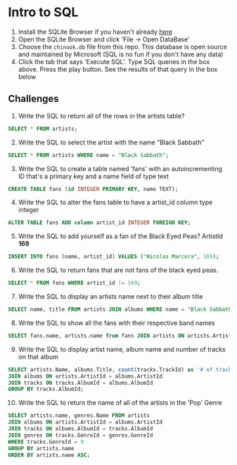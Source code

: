 # Intro to SQL

1. Install the SQLite Browser if you haven't already [here](http://sqlitebrowser.org/)
2. Open the SQLite Browser and click 'File -> Open DataBase'
3. Choose the `chinook.db` file from this repo. This database is open source and maintained by Microsoft (SQL is no fun if you don't have any data)
4. Click the tab that says 'Execute SQL'. Type SQL queries in the box above. Press the play button. See the results of that query in the box below

## Challenges

1. Write the SQL to return all of the rows in the artists table?

```SQL
SELECT * FROM artists;
```

2. Write the SQL to select the artist with the name "Black Sabbath"

```SQL
SELECT * FROM artists WHERE name = "Black Sabbath";
```

3. Write the SQL to create a table named 'fans' with an autoincrementing ID that's a primary key and a name field of type text

```sql
CREATE TABLE fans (id INTEGER PRIMARY KEY, name TEXT);
```

4. Write the SQL to alter the fans table to have a artist_id column type integer

```sql
ALTER TABLE fans ADD column artist_id INTEGER FOREIGN KEY;
```

5. Write the SQL to add yourself as a fan of the Black Eyed Peas? ArtistId **169**

```sql
INSERT INTO fans (name, artist_id) VALUES ("Nicolas Marcora", 169);
```

6. Write the SQL to return fans that are not fans of the black eyed peas.

```sql
SELECT * FROM fans WHERE artist_id != 169;
```

7. Write the SQL to display an artists name next to their album title

```sql
SELECT name, title FROM artists JOIN albums WHERE name = "Black Sabbath" LIMIT 1;
```

8. Write the SQL to show all the fans with their respective band names

```sql
SELECT fans.name, artists.name from fans JOIN artists ON artists.ArtistId = fans.artist_id;
```

9. Write the SQL to display artist name, album name and number of tracks on that album

```sql
SELECT artists.Name, albums.Title, count(tracks.TrackId) as '# of tracks' FROM artists
JOIN albums ON artists.ArtistId = albums.ArtistId
JOIN tracks ON tracks.AlbumId = albums.AlbumId
GROUP BY tracks.AlbumId;
```

10. Write the SQL to return the name of all of the artists in the 'Pop' Genre

```sql
SELECT artists.name, genres.Name FROM artists
JOIN albums ON artists.ArtistId = albums.ArtistId
JOIN tracks ON albums.AlbumId = tracks.AlbumId
JOIN genres ON tracks.GenreId = genres.GenreId
WHERE tracks.GenreId = 9
GROUP BY artists.name
ORDER BY artists.name ASC;
```
